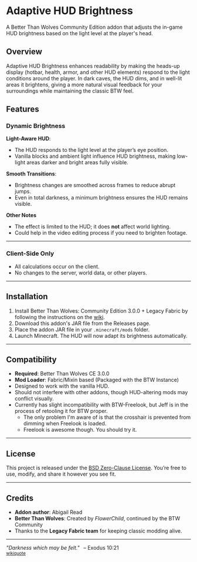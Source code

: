 # Adaptive HUD Brightness

A Better Than Wolves Community Edition addon that adjusts the in-game HUD brightness based on the light level at the player's head.

## Overview

Adaptive HUD Brightness enhances readability by making the heads-up display (hotbar, health, armor, and other HUD elements) respond to the light conditions around the player. In dark caves, the HUD dims, and in well-lit areas it brightens, giving a more natural visual feedback for your surroundings while maintaining the classic BTW feel.

## Features

### Dynamic Brightness

**Light-Aware HUD**:

* The HUD responds to the light level at the player’s eye position.
* Vanilla blocks and ambient light influence HUD brightness, making low-light areas darker and bright areas fully visible.

**Smooth Transitions**:

* Brightness changes are smoothed across frames to reduce abrupt jumps.
* Even in total darkness, a minimum brightness ensures the HUD remains visible.

**Other Notes**

* The effect is limited to the HUD; it does **not** affect world lighting.
* Could help in the video editing process if you need to brighten footage.

---

### Client-Side Only

* All calculations occur on the client.
* No changes to the server, world data, or other players.

---

## Installation

1. Install Better Than Wolves: Community Edition 3.0.0 + Legacy Fabric by following the instructions on the [wiki](https://wiki.btwce.com/view/Main_Page).
2. Download this addon's JAR file from the Releases page.
3. Place the addon JAR file in your `.minecraft/mods` folder.
4. Launch Minecraft. The HUD will now adapt its brightness automatically.

---

## Compatibility

* **Required**: Better Than Wolves CE 3.0.0
* **Mod Loader**: Fabric/Mixin based (Packaged with the BTW Instance)
* Designed to work with the vanilla HUD.
* Should not interfere with other addons, though HUD-altering mods may conflict visually.
* Currently has slight incompatibility with BTW-Freelook, but Jeff is in the process of retooling it for BTW proper.
  * The only problem I'm aware of is that the crosshair is prevented from dimming when Freelook is loaded.
  * Freelook is awesome though.  You should try it.

---

## License

This project is released under the [BSD Zero-Clause License](LICENSE).
You’re free to use, modify, and share it however you see fit.

---

## Credits

* **Addon author**: Abigail Read
* **Better Than Wolves**: Created by *FlowerChild*, continued by the BTW Community
* Thanks to the **Legacy Fabric team** for keeping classic modding alive.

---

*"Darkness which may be felt."*  – Exodus 10:21 </br><small>[wikiquote](https://en.wikiquote.org/wiki/Darkness)</small>